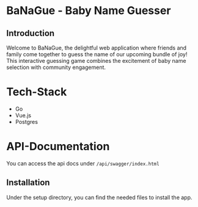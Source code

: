 # BaNaGue - Baby Name Guesser

## Introduction

Welcome to BaNaGue, the delightful web application where friends and family come together to guess the name of our upcoming bundle of joy!
This interactive guessing game combines the excitement of baby name selection with community engagement.

# Tech-Stack

* Go
* Vue.js
* Postgres

# API-Documentation

You can access the api docs under `/api/swagger/index.html`

## Installation

Under the setup directory, you can find the needed files to install the app.